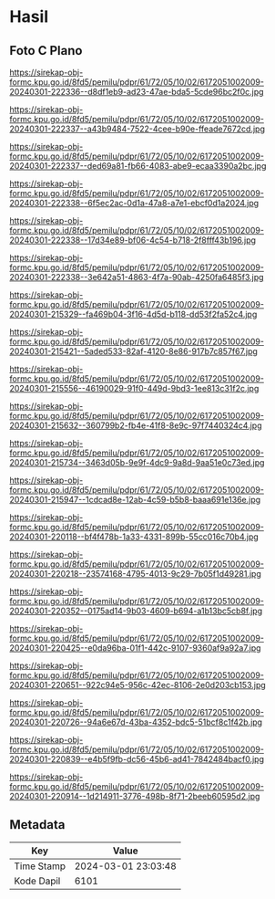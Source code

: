 # Hasil

## Foto C Plano

https://sirekap-obj-formc.kpu.go.id/8fd5/pemilu/pdpr/61/72/05/10/02/6172051002009-20240301-222336--d8df1eb9-ad23-47ae-bda5-5cde96bc2f0c.jpg

https://sirekap-obj-formc.kpu.go.id/8fd5/pemilu/pdpr/61/72/05/10/02/6172051002009-20240301-222337--a43b9484-7522-4cee-b90e-ffeade7672cd.jpg

https://sirekap-obj-formc.kpu.go.id/8fd5/pemilu/pdpr/61/72/05/10/02/6172051002009-20240301-222337--ded69a81-fb66-4083-abe9-ecaa3390a2bc.jpg

https://sirekap-obj-formc.kpu.go.id/8fd5/pemilu/pdpr/61/72/05/10/02/6172051002009-20240301-222338--6f5ec2ac-0d1a-47a8-a7e1-ebcf0d1a2024.jpg

https://sirekap-obj-formc.kpu.go.id/8fd5/pemilu/pdpr/61/72/05/10/02/6172051002009-20240301-222338--17d34e89-bf06-4c54-b718-2f8fff43b196.jpg

https://sirekap-obj-formc.kpu.go.id/8fd5/pemilu/pdpr/61/72/05/10/02/6172051002009-20240301-222338--3e642a51-4863-4f7a-90ab-4250fa6485f3.jpg

https://sirekap-obj-formc.kpu.go.id/8fd5/pemilu/pdpr/61/72/05/10/02/6172051002009-20240301-215329--fa469b04-3f16-4d5d-b118-dd53f2fa52c4.jpg

https://sirekap-obj-formc.kpu.go.id/8fd5/pemilu/pdpr/61/72/05/10/02/6172051002009-20240301-215421--5aded533-82af-4120-8e86-917b7c857f67.jpg

https://sirekap-obj-formc.kpu.go.id/8fd5/pemilu/pdpr/61/72/05/10/02/6172051002009-20240301-215556--46190029-91f0-449d-9bd3-1ee813c31f2c.jpg

https://sirekap-obj-formc.kpu.go.id/8fd5/pemilu/pdpr/61/72/05/10/02/6172051002009-20240301-215632--360799b2-fb4e-41f8-8e9c-97f7440324c4.jpg

https://sirekap-obj-formc.kpu.go.id/8fd5/pemilu/pdpr/61/72/05/10/02/6172051002009-20240301-215734--3463d05b-9e9f-4dc9-9a8d-9aa51e0c73ed.jpg

https://sirekap-obj-formc.kpu.go.id/8fd5/pemilu/pdpr/61/72/05/10/02/6172051002009-20240301-215947--1cdcad8e-12ab-4c59-b5b8-baaa691e136e.jpg

https://sirekap-obj-formc.kpu.go.id/8fd5/pemilu/pdpr/61/72/05/10/02/6172051002009-20240301-220118--bf4f478b-1a33-4331-899b-55cc016c70b4.jpg

https://sirekap-obj-formc.kpu.go.id/8fd5/pemilu/pdpr/61/72/05/10/02/6172051002009-20240301-220218--23574168-4795-4013-9c29-7b05f1d49281.jpg

https://sirekap-obj-formc.kpu.go.id/8fd5/pemilu/pdpr/61/72/05/10/02/6172051002009-20240301-220352--0175ad14-9b03-4609-b694-a1b13bc5cb8f.jpg

https://sirekap-obj-formc.kpu.go.id/8fd5/pemilu/pdpr/61/72/05/10/02/6172051002009-20240301-220425--e0da96ba-01f1-442c-9107-9360af9a92a7.jpg

https://sirekap-obj-formc.kpu.go.id/8fd5/pemilu/pdpr/61/72/05/10/02/6172051002009-20240301-220651--922c94e5-956c-42ec-8106-2e0d203cb153.jpg

https://sirekap-obj-formc.kpu.go.id/8fd5/pemilu/pdpr/61/72/05/10/02/6172051002009-20240301-220726--94a6e67d-43ba-4352-bdc5-51bcf8c1f42b.jpg

https://sirekap-obj-formc.kpu.go.id/8fd5/pemilu/pdpr/61/72/05/10/02/6172051002009-20240301-220839--e4b5f9fb-dc56-45b6-ad41-7842484bacf0.jpg

https://sirekap-obj-formc.kpu.go.id/8fd5/pemilu/pdpr/61/72/05/10/02/6172051002009-20240301-220914--1d214911-3776-498b-8f71-2beeb60595d2.jpg


## Metadata

| Key        | Value               |
| ---------- | ------------------- |
| Time Stamp | 2024-03-01 23:03:48 |
| Kode Dapil | 6101                |



